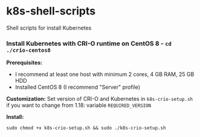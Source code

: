 # k8s-shell-scripts
Shell scripts for install Kubernetes

### Install Kubernetes with CRI-O runtime on CentOS 8 - `cd ./crio-centos8`

**Prerequisites:**
* I recommend at least one host with minimum 2 cores, 4 GB RAM, 25 GB HDD  
* Installed CentOS 8 (I recommend "Server" profile)

**Сustomization:**
Set version of CRI-O and Kubernetes in `k8s-crio-setup.sh` if you want to change from 1.18: variable `REQUIRED_VERSION`

**Install:**
 
    sudo chmod +x k8s-crio-setup.sh && sudo ./k8s-crio-setup.sh
